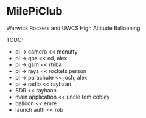 # MilePiClub
Warwick Rockets and UWCS High Altitude Ballooning

TODO:
* pi -> camera 		<< mcnutty
* pi -> gps			<< ed, alex
* pi -> gsm			<< rhiba
* pi -> rays			<< rockets person
* pi -> parachute		<< josh, alex
* pi -> radio			<< rayhaan
* SDR 				<< rayhaan
* main application	<< uncle tom cobley
* balloon				<< emre
* launch auth			<< rob
